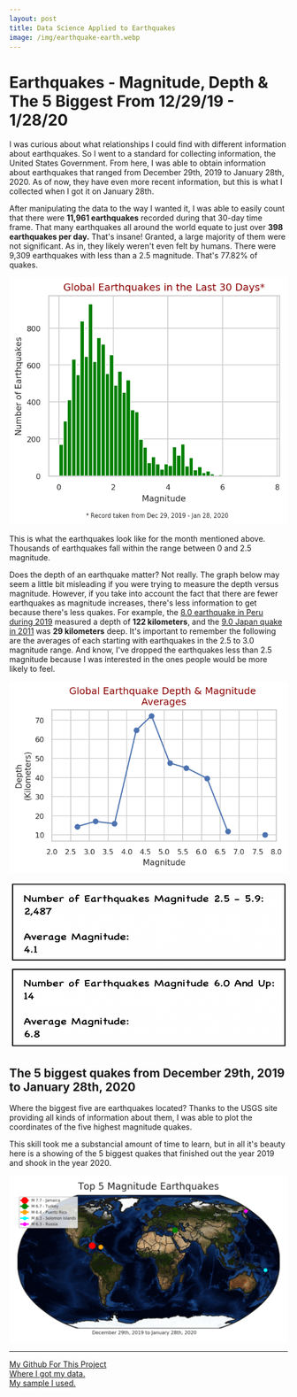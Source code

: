 ```yaml
---
layout: post
title: Data Science Applied to Earthquakes
image: /img/earthquake-earth.webp
---
```




# Earthquakes - Magnitude, Depth & The 5 Biggest From 12/29/19 - 1/28/20

I was curious about what relationships I could find with different information about earthquakes. 
So I went to a standard for collecting information, the United States Government. From here, I was 
able to obtain information about earthquakes that ranged from December 29th, 2019 to January 28th, 2020. 
As of now, they have even more recent information, but this is what I collected when I got it on January 28th.

 After manipulating the data to the way I wanted it, I was able to easily count that there were 
 <strong>11,961 earthquakes</strong> recorded during that 30-day time frame. That many earthquakes 
 all around the world equate to just over <strong>398 earthquakes per day.</strong> That's insane! 
 Granted, a large majority of them were not significant. As in, they likely weren't even felt by humans. 
 There were 9,309 earthquakes with less than a 2.5 magnitude. That's 77.82% of quakes.
 
 <img src="https://raw.githubusercontent.com/jacobpad/jacobpad.github.io/master/img/earthquakes_in_the_last_30_days.png" alt="Earthquakes in the last 30 days">
 
 This is what the earthquakes look like for the month mentioned above. Thousands of earthquakes fall within the range 
 between 0 and 2.5 magnitude.

 Does the depth of an earthquake matter? Not really. The graph below may seem a little bit misleading if 
 you were trying to measure the depth versus magnitude. However, if you take into account the fact that 
 there are fewer earthquakes as magnitude increases, there's less information to get because there's less quakes. 
 For example, the <a href="https://en.wikipedia.org/wiki/2019_Peru_earthquake">8.0 earthquake in Peru during 2019</a>
 measured a depth of <strong>122 kilometers</strong>, and the <a href="https://en.wikipedia.org/wiki/2011_T%C5%8Dhoku_earthquake_and_tsunami">
 9.0 Japan quake in 2011</a> was <strong>29 kilometers</strong> deep. It's important to remember the following are the averages of each
 starting with earthquakes in the 2.5 to 3.0 magnitude range. And know, I've dropped the earthquakes less than 2.5 magnitude because I was interested in the ones people would be more likely to feel.

<img src="https://raw.githubusercontent.com/jacobpad/jacobpad.github.io/master/img/earthquake_depth_and_magnitude_averages.png"
 alt="earthquake_depth_and_magnitude_averages"/>

<a  href="https://raw.githubusercontent.com/jacobpad/jacobpad.github.io/master/img/Here%E2%80%99s%20the%20breakdown%20of%20earthquakes.png">
<img src="https://raw.githubusercontent.com/jacobpad/jacobpad.github.io/master/img/Screen%20Shot%202020-02-06%20at%203.03.22%20PM.png"
 alt="breakdown of quakes" style="width:600px;height:300px;"/>
 </a>

## The 5 biggest quakes from December 29th, 2019 to January 28th, 2020

Where the biggest five are earthquakes located? Thanks to the USGS site providing all kinds of 
information about them, I was able to plot the coordinates of the five highest magnitude quakes.

This skill took me a substancial amount of time to learn, but in all it's beauty here is a showing 
of the 5 biggest quakes that finished out the year 2019 and shook in the year 2020.

<a href="https://raw.githubusercontent.com/jacobpad/jacobpad.github.io/master/img/top_5_magnitude_earthquakes.png">
<img src="https://raw.githubusercontent.com/jacobpad/jacobpad.github.io/master/img/top_5_magnitude_earthquakes.png" alt="top_5_magnitude_earthquakes">
</a>

<hr>

<a href="https://github.com/jacobpad/jacobpad.github.io/blob/master/data/U1_Build_Week_Jacob_Padgett.ipynb">My Github For This Project</a><br>
<a href="http://earthquake.usgs.gov/earthquakes/feed/v1.0/csv.php">Where I got my data.</a>
<br>
<a href="https://raw.githubusercontent.com/jacobpad/jacobpad.github.io/master/data/all_month.csv">My sample I used.</a>
<br>
